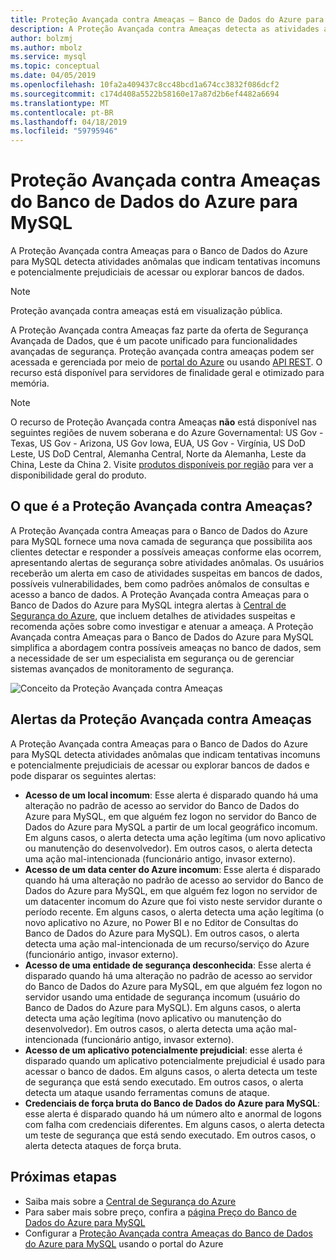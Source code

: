 ```yaml
---
title: Proteção Avançada contra Ameaças – Banco de Dados do Azure para MySQL | Microsoft Docs
description: A Proteção Avançada contra Ameaças detecta as atividades anormais do banco de dados que indicam possíveis ameaças de segurança ao banco de dados.
author: bolzmj
ms.author: mbolz
ms.service: mysql
ms.topic: conceptual
ms.date: 04/05/2019
ms.openlocfilehash: 10fa2a409437c8cc48bcd1a674cc3832f086dcf2
ms.sourcegitcommit: c174d408a5522b58160e17a87d2b6ef4482a6694
ms.translationtype: MT
ms.contentlocale: pt-BR
ms.lasthandoff: 04/18/2019
ms.locfileid: "59795946"
---
```

# <a name="azure-database-for-mysql-advanced-threat-protection"></a>Proteção Avançada contra Ameaças do Banco de Dados do Azure para MySQL

A Proteção Avançada contra Ameaças para o Banco de Dados do Azure para MySQL detecta atividades anômalas que indicam tentativas incomuns e potencialmente prejudiciais de acessar ou explorar bancos de dados.

> [!NOTE]
> Proteção avançada contra ameaças está em visualização pública.

A Proteção Avançada contra Ameaças faz parte da oferta de Segurança Avançada de Dados, que é um pacote unificado para funcionalidades avançadas de segurança. Proteção avançada contra ameaças podem ser acessada e gerenciada por meio de [portal do Azure](https://portal.azure.com) ou usando [API REST](/rest/api/mysql/serversecurityalertpolicies). O recurso está disponível para servidores de finalidade geral e otimizado para memória.

> [!NOTE]
> O recurso de Proteção Avançada contra Ameaças **não** está disponível nas seguintes regiões de nuvem soberana e do Azure Governamental: US Gov - Texas, US Gov - Arizona, US Gov Iowa, EUA, US Gov - Virgínia, US DoD Leste, US DoD Central, Alemanha Central, Norte da Alemanha, Leste da China, Leste da China 2. Visite [produtos disponíveis por região](https://azure.microsoft.com/global-infrastructure/services/) para ver a disponibilidade geral do produto.


## <a name="what-is-advanced-threat-protection"></a>O que é a Proteção Avançada contra Ameaças?

A Proteção Avançada contra Ameaças para o Banco de Dados do Azure para MySQL fornece uma nova camada de segurança que possibilita aos clientes detectar e responder a possíveis ameaças conforme elas ocorrem, apresentando alertas de segurança sobre atividades anômalas. Os usuários receberão um alerta em caso de atividades suspeitas em bancos de dados, possíveis vulnerabilidades, bem como padrões anômalos de consultas e acesso a banco de dados. A Proteção Avançada contra Ameaças para o Banco de Dados do Azure para MySQL integra alertas à [Central de Segurança do Azure](https://azure.microsoft.com/services/security-center/), que incluem detalhes de atividades suspeitas e recomenda ações sobre como investigar e atenuar a ameaça. A Proteção Avançada contra Ameaças para o Banco de Dados do Azure para MySQL simplifica a abordagem contra possíveis ameaças no banco de dados, sem a necessidade de ser um especialista em segurança ou de gerenciar sistemas avançados de monitoramento de segurança. 

![Conceito da Proteção Avançada contra Ameaças](media/concepts-data-access-and-security-threat-protection/advanced-threat-protection-concept.png)

## <a name="advanced-threat-protection-alerts"></a>Alertas da Proteção Avançada contra Ameaças 
A Proteção Avançada contra Ameaças para o Banco de Dados do Azure para MySQL detecta atividades anômalas que indicam tentativas incomuns e potencialmente prejudiciais de acessar ou explorar bancos de dados e pode disparar os seguintes alertas:
- **Acesso de um local incomum**: Esse alerta é disparado quando há uma alteração no padrão de acesso ao servidor do Banco de Dados do Azure para MySQL, em que alguém fez logon no servidor do Banco de Dados do Azure para MySQL a partir de um local geográfico incomum. Em alguns casos, o alerta detecta uma ação legítima (um novo aplicativo ou manutenção do desenvolvedor). Em outros casos, o alerta detecta uma ação mal-intencionada (funcionário antigo, invasor externo).
- **Acesso de um data center do Azure incomum**: Esse alerta é disparado quando há uma alteração no padrão de acesso ao servidor do Banco de Dados do Azure para MySQL, em que alguém fez logon no servidor de um datacenter incomum do Azure que foi visto neste servidor durante o período recente. Em alguns casos, o alerta detecta uma ação legítima (o novo aplicativo no Azure, no Power BI e no Editor de Consultas do Banco de Dados do Azure para MySQL). Em outros casos, o alerta detecta uma ação mal-intencionada de um recurso/serviço do Azure (funcionário antigo, invasor externo).
- **Acesso de uma entidade de segurança desconhecida**: Esse alerta é disparado quando há uma alteração no padrão de acesso ao servidor do Banco de Dados do Azure para MySQL, em que alguém fez logon no servidor usando uma entidade de segurança incomum (usuário do Banco de Dados do Azure para MySQL). Em alguns casos, o alerta detecta uma ação legítima (novo aplicativo ou manutenção do desenvolvedor). Em outros casos, o alerta detecta uma ação mal-intencionada (funcionário antigo, invasor externo).
- **Acesso de um aplicativo potencialmente prejudicial**: esse alerta é disparado quando um aplicativo potencialmente prejudicial é usado para acessar o banco de dados. Em alguns casos, o alerta detecta um teste de segurança que está sendo executado. Em outros casos, o alerta detecta um ataque usando ferramentas comuns de ataque.
- **Credenciais de força bruta do Banco de Dados do Azure para MySQL**: esse alerta é disparado quando há um número alto e anormal de logons com falha com credenciais diferentes. Em alguns casos, o alerta detecta um teste de segurança que está sendo executado. Em outros casos, o alerta detecta ataques de força bruta.

## <a name="next-steps"></a>Próximas etapas

* Saiba mais sobre a [Central de Segurança do Azure](https://docs.microsoft.com/azure/security-center/security-center-intro)
* Para saber mais sobre preço, confira a [página Preço do Banco de Dados do Azure para MySQL](https://azure.microsoft.com/pricing/details/mysql/) 
* Configurar a [Proteção Avançada contra Ameaças do Banco de Dados do Azure para MySQL](howto-database-threat-protection-portal.md) usando o portal do Azure  
